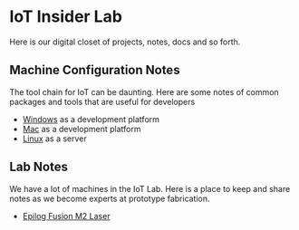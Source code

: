 # IoT Insider Lab

Here is our digital closet of projects, notes, docs and so forth.

## Machine Configuration Notes

The tool chain for IoT can be daunting. Here are some notes of common packages and tools that are useful for developers

* [Windows](machine-config/windows-dev-env.md) as a development platform
* [Mac](machine-config/mac-dev-env.md) as a development platform
* [Linux](machine-config/linux-server.md) as a server

## Lab Notes

We have a lot of machines in the IoT Lab. Here is a place to keep and share notes as we become experts at prototype fabrication.

* [Epilog Fusion M2 Laser](lab-notes/laser-cutter.md)
